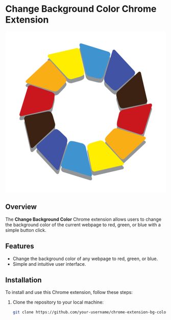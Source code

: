 # Change Background Color Chrome Extension

![Icon](icon.png)

## Overview

The **Change Background Color** Chrome extension allows users to change the background color of the current webpage to red, green, or blue with a simple button click.

## Features

- Change the background color of any webpage to red, green, or blue.
- Simple and intuitive user interface.

## Installation

To install and use this Chrome extension, follow these steps:

1. Clone the repository to your local machine:

   ```sh
   git clone https://github.com/your-username/chrome-extension-bg-color.git
